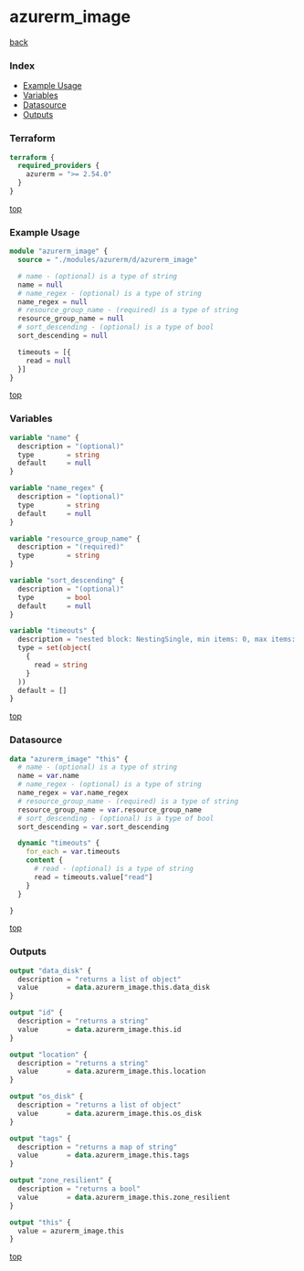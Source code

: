 # azurerm_image

[back](../azurerm.md)

### Index

- [Example Usage](#example-usage)
- [Variables](#variables)
- [Datasource](#datasource)
- [Outputs](#outputs)

### Terraform

```terraform
terraform {
  required_providers {
    azurerm = ">= 2.54.0"
  }
}
```

[top](#index)

### Example Usage

```terraform
module "azurerm_image" {
  source = "./modules/azurerm/d/azurerm_image"

  # name - (optional) is a type of string
  name = null
  # name_regex - (optional) is a type of string
  name_regex = null
  # resource_group_name - (required) is a type of string
  resource_group_name = null
  # sort_descending - (optional) is a type of bool
  sort_descending = null

  timeouts = [{
    read = null
  }]
}
```

[top](#index)

### Variables

```terraform
variable "name" {
  description = "(optional)"
  type        = string
  default     = null
}

variable "name_regex" {
  description = "(optional)"
  type        = string
  default     = null
}

variable "resource_group_name" {
  description = "(required)"
  type        = string
}

variable "sort_descending" {
  description = "(optional)"
  type        = bool
  default     = null
}

variable "timeouts" {
  description = "nested block: NestingSingle, min items: 0, max items: 0"
  type = set(object(
    {
      read = string
    }
  ))
  default = []
}
```

[top](#index)

### Datasource

```terraform
data "azurerm_image" "this" {
  # name - (optional) is a type of string
  name = var.name
  # name_regex - (optional) is a type of string
  name_regex = var.name_regex
  # resource_group_name - (required) is a type of string
  resource_group_name = var.resource_group_name
  # sort_descending - (optional) is a type of bool
  sort_descending = var.sort_descending

  dynamic "timeouts" {
    for_each = var.timeouts
    content {
      # read - (optional) is a type of string
      read = timeouts.value["read"]
    }
  }

}
```

[top](#index)

### Outputs

```terraform
output "data_disk" {
  description = "returns a list of object"
  value       = data.azurerm_image.this.data_disk
}

output "id" {
  description = "returns a string"
  value       = data.azurerm_image.this.id
}

output "location" {
  description = "returns a string"
  value       = data.azurerm_image.this.location
}

output "os_disk" {
  description = "returns a list of object"
  value       = data.azurerm_image.this.os_disk
}

output "tags" {
  description = "returns a map of string"
  value       = data.azurerm_image.this.tags
}

output "zone_resilient" {
  description = "returns a bool"
  value       = data.azurerm_image.this.zone_resilient
}

output "this" {
  value = azurerm_image.this
}
```

[top](#index)